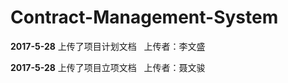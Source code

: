 # Contract-Management-System
**2017-5-28**
上传了项目计划文档    上传者：李文盛

**2017-5-28**
上传了项目立项文档    上传者：聂文骏
